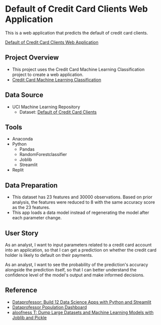# Default of Credit Card Clients Web Application
This is a web application that predicts the default of credit card clients.

[Default of Credit Card Clients Web Application](https://turbo-guacamole-gdvxswlcaaf48pasuqiiec.streamlit.app/)

## Project Overview
- This project uses the Credit Card Machine Learning Classification project to create a web application.
- [Credit Card Machine Learning Classification](https://github.com/Sarah269/glowing-dollop/tree/main/Credit%20Card%20Machine%20Learning)

## Data Source
- UCI Machine Learning Repository
  - Dataset:  [Default of Credit Card Clients](https://archive.ics.uci.edu/datasets?search=Default%20of%20Credit%20Card%20Clients)
 
## Tools
- Anaconda
- Python
  - Pandas
  - RandomForestclassifier
  - Joblib
  - Streamlit
- Replit
 
## Data Preparation
- This dataset has 23 features and 30000 observations.  Based on prior analysis, the features were reduced to 8 with the same accuracy score as the 23 features.
- This app loads a data model instead of regenerating the model after each parameter change.

## User Story
As an analyst,  I want to input parameters related to a credit card account into an application,
so that I can get a prediction on whether the credit card holder is likely to default on their payments.

As an analyst, I want to see the probability of the prediction's accuracy alongside the prediction itself,
so that I can better understand the confidence level of the model's output and make informed decisions.

## Reference
- [Dataprofessor: Build 12 Data Science Apps with Python and Streamlit](https://www.youtube.com/watch?v=JwSS70SZdyM)
- [Dataprofessor Population Dashboard](https://github.com/dataprofessor/population-dashboard/tree/master)
- [aloofness T: Dump Large Datasets and Machine Learning Models with Joblib and Pickle](https://aloofness54.medium.com/dump-large-datasets-and-machine-learning-models-with-joblib-and-pickle-9fb73970114a)

  
  
